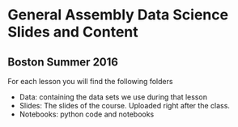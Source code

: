 # General Assembly Data Science Slides and Content
## Boston Summer 2016

For each lesson you will find the following folders

* Data: containing the data sets we use during that lesson
* Slides: The slides of the course. Uploaded right after the class.
* Notebooks: python code and notebooks



